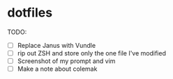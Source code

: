 # dotfiles
TODO:  
- [ ] Replace Janus with Vundle
- [ ] rip out ZSH and store only the one file I've modified
- [ ] Screenshot of my prompt and vim 
- [ ] Make a note about colemak

